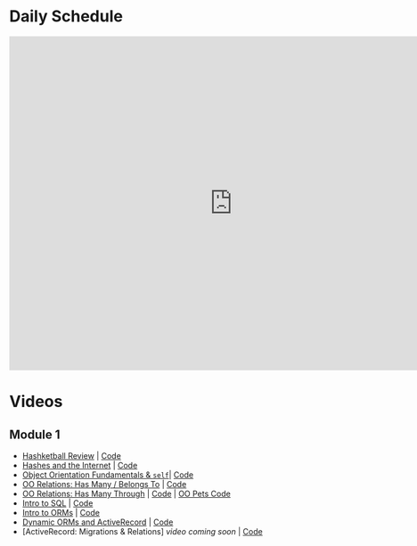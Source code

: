 # Daily Schedule
<iframe src="https://calendar.google.com/calendar/embed?src=flatironschool.com_4krcjtjp46171es5lnqn3knkm8%40group.calendar.google.com&ctz=America%2FNew_York" style="border: 0" width="800" height="600" frameborder="0" scrolling="no"></iframe>

# Videos

## Module 1
* [Hashketball Review](http://youtu.be/RFl9LL349QA) | [Code](https://gist.github.com/alexgriff/9281a31dd3c953920ac7ea8a0850f76a)
* [Hashes and the Internet](http://youtu.be/LXMu1vhtnJM) | [Code](https://gist.github.com/alexgriff/e6807ed7a4c2c3f1454cdad4f8c908c5)
* [Object Orientation Fundamentals & `self`](https://www.youtube.com/watch?v=Lf__sW5Zk4c)| [Code](https://github.com/learn-co-curriculum/intro-to-objects-web-012918)
* [OO Relations: Has Many / Belongs To](http://youtu.be/KRf2hiYZZMg) | [Code](https://github.com/learn-co-curriculum/oo-relations-lecture-web-012918/)
* [OO Relations: Has Many Through](https://youtu.be/sbiPiSs2WLE) | [Code](https://github.com/learn-co-curriculum/oo-has-many-through-lecture-web-012918/) | [OO Pets Code](https://github.com/learn-co-curriculum/oo-pets-web-012918/)
* [Intro to SQL](https://youtu.be/pGUkmH1m9lI) | [Code](https://github.com/learn-co-curriculum/intro-to-sql-web-012918/)
* [Intro to ORMs](https://youtu.be/8Xh5G_dfR60) | [Code](https://github.com/learn-co-curriculum/orm-intro-web-012918/)
* [Dynamic ORMs and ActiveRecord](http://youtu.be/_sN94lrBUV8) | [Code](https://github.com/learn-co-curriculum/orm-intro-web-012918)
* [ActiveRecord: Migrations & Relations] _video coming soon_ | [Code](https://github.com/learn-co-curriculum/active-record-web-012918)

